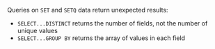 Queries on `SET` and `SETQ` data return unexpected results:
* `SELECT...DISTINCT` returns the number of fields, not the number of unique values
* `SELECT...GROUP BY` returns the array of values in each field
